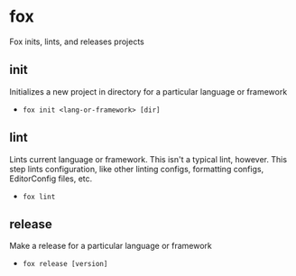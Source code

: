 # fox

Fox inits, lints, and releases projects

## init

Initializes a new project in directory for a particular language or framework

- `fox init <lang-or-framework> [dir]`

## lint

Lints current language or framework. This isn't a typical lint, however. This step lints configuration, like other linting configs, formatting configs, EditorConfig files, etc.

- `fox lint`

## release

Make a release for a particular language or framework

- `fox release [version]`
